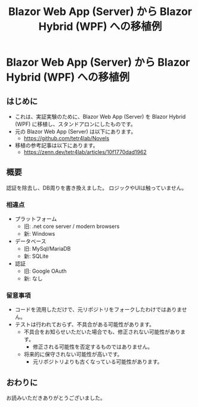 ﻿---
title: Blazor Web App (Server) から Blazor Hybrid (WPF) への移植例
tags: epub webscraping smtp-mail blazor-hybrid wpf
---

# Blazor Web App (Server) から Blazor Hybrid (WPF) への移植例
## はじめに
- これは、実証実験のために、Blazor Web App (Server) を Blazor Hybrid (WPF) に移植し、スタンドアロンにしたものです。
- 元の Blazor Web App (Server) は以下にあります。
  - https://github.com/tetr4lab/Novels
- 移植の参考記事は以下にあります。
  - https://zenn.dev/tetr4lab/articles/10f1770dad1962

## 概要
認証を除去し、DB周りを書き換えました。
ロジックやUIは触っていません。

### 相違点
- プラットフォーム
    - 旧: .net core server / modern browsers
    - 新: Windows
- データベース
    - 旧: MySql/MariaDB
    - 新: SQLite
- 認証
    - 旧: Google OAuth
    - 新: なし

### 留意事項
- コードを流用しただけで、元リポジトリをフォークしたわけではありません。
- テストは行われておらず、不具合がある可能性があります。
    - 不具合をお知らせいただいた場合でも、修正されない可能性があります。
        - 修正される可能性を否定するものではありません。
    - 将来的に保守されない可能性が高いです。
      - 元リポジトリよりも古くなっている可能性があります。

## おわりに
お読みいただきありがとうございました。
